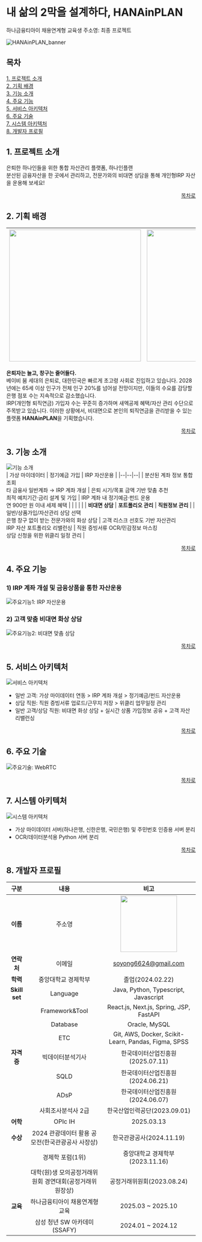 # 내 삶의 2막을 설계하다, HANAinPLAN
하나금융티아이 채용연계형 교육생 주소영: 최종 프로젝트

![HANAinPLAN_banner](/readme_images/HANAinPLAN_banner.png)  

## 목차
[1. 프로젝트 소개](#1-프로젝트-소개)  
[2. 기획 배경](#2-기획-배경)  
[3. 기능 소개](#3-기능-소개)  
[4. 주요 기능](#4-주요-기능)  
[5. 서비스 아키텍처](#5-서비스-아키텍처)  
[6. 주요 기술](#6-주요-기술)  
[7. 시스템 아키텍처](#7-시스템-아키텍처)  
[8. 개발자 프로필](#8-개발자-프로필-)



## 1. 프로젝트 소개
은퇴한 하나인들을 위한 통합 자산관리 플랫폼, 하나인플랜  
분산된 금융자산을 한 곳에서 관리하고, 전문가와의 비대면 상담을 통해 개인형IRP 자산을 운용해 보세요!

<div align="right">

[목차로](#목차)

</div>

## 2. 기획 배경

| <img src="readme_images/HANAinPLAN_기획배경1.png" width="350"/> | <img src="readme_images/HANAinPLAN_기획배경2.png" width="350"/> |
|:--:|:--:|

**은퇴자는 늘고, 창구는 줄어들다.**  
베이비 붐 세대의 은퇴로, 대한민국은 빠르게 초고령 사회로 진입하고 있습니다. 2028년에는 65세 이상 인구가 전체 인구 20%를 넘어설 전망이지만, 이들의 수요를 감당할 은행 점포 수는 지속적으로 감소했습니다.  
IRP(개인형 퇴직연금) 가입자 수는 꾸준히 증가하며 새엑공제 혜택/자산 관리 수단으로 주목받고 있습니다. 이러한 상황에서, 비대면으로 본인의 퇴직연금을 관리받을 수 있는 플랫폼 **HANAinPLAN**을 기획했습니다.

<div align="right">

[목차로](#목차)

</div>

## 3. 기능 소개
![기능 소개](/readme_images/HANAinPLAN_기능소개2.png)  
| 가상 마이데이터 | 정기예금 가입 | IRP 자산운용 |
|--|--|--|
| 분산된 계좌 정보 통합 조회<br>타 금융사 일반계좌 → IRP 계좌 개설 | 은퇴 시기/목표 금액 기반 맞춤 추천<br>최적 예치기간·금리 설계 및 가입 | IRP 계좌 내 정기예금·펀드 운용<br>연 900만 원 이내 세제 혜택 |
|  |  |  |
| **비대면 상담** | **포트폴리오 관리** | **직원정보 관리** |
| 일반/상품가입/자산관리 상담 선택<br>은행 창구 없이 받는 전문가와의 화상 상담 | 고객 리스크 선호도 기반 자산관리<br>IRP 자산 포트폴리오 리밸런싱 | 직원 증빙서류 OCR/민감정보 마스킹<br>상담 신청을 위한 위클리 일정 관리 |

<div align="right">

[목차로](#목차)

</div>

## 4. 주요 기능
### 1) IRP 계좌 개설 및 금융상품을 통한 자산운용  
![주요기능1: IRP 자산운용](/readme_images/HANAinPLAN_주요기능1.png)  
### 2) 고객 맞춤 비대면 화상 상담
![주요기능2: 비대면 맞춤 상담](/readme_images/HANAinPLAN_주요기능2.png)

<div align="right">

[목차로](#목차)

</div>


## 5. 서비스 아키텍처
![서비스 아키텍처](/readme_images/HANAinPLAN_서비스아키텍처.png)
- 일반 고객: 가상 마이데이터 연동 > IRP 계좌 개설 > 정기예금/펀드 자산운용
- 상담 직원: 직원 증빙서류 업로드/근무지 저장 > 위클리 업무일정 관리
- 일반 고객/상담 직원: 비대면 화상 상담 + 실시간 상품 가입정보 공유 + 고객 자산 리밸런싱

<div align="right">

[목차로](#목차)

</div>

## 6. 주요 기술
![주요기술: WebRTC](/readme_images/HANAinPLAN_주요기술.png)  

<div align="right">

[목차로](#목차)

</div>

## 7. 시스템 아키텍처
![시스템 아키텍처](/readme_images/HANAinPLAN_시스템아키텍처2.png)
- 가상 마이데이터 서버(하나은행, 신한은행, 국민은행) 및 주민번호 인증용 서버 분리  
- OCR/데이터분석용 Python 서버 분리

<div align="right">

[목차로](#목차)

</div>

## 8. 개발자 프로필  
|구분|내용|비고|
|:--:|:--:|:--:|
**이름**|주소영|<img src="readme_images/주소영_증명.jpg" width="150"/>|
**연락처**|이메일|soyong6624@gmail.com|
**학력**|중앙대학교 경제학부|졸업(2024.02.22)|
**Skill set**|Language|Java, Python, Typescript, Javascript
||Framework&Tool|React.js, Next.js, Spring, JSP, FastAPI|
||Database|Oracle, MySQL|
||ETC|Git, AWS, Docker, Scikit-Learn, Pandas, Figma, SPSS|
|**자격증**|빅데이터분석기사|한국데이터산업진흥원(2025.07.11)|
||SQLD|한국데이터산업진흥원(2024.06.21)|
||ADsP|한국데이터산업진흥원(2024.06.07)|
||사회조사분석사 2급|한국산업인력공단(2023.09.01)|
|**어학**|OPIc IH|2025.03.13|
|**수상**|2024 관광데이터 활용 공모전(한국관광공사 사장상)|한국관광공사(2024.11.19)|
||경제학 포럼(1위)|중앙대학교 경제학부(2023.11.16)|
||대학(원)생 모의공정거래위원회 경연대회(공정거래위원장상)|공정거래위원회(2023.08.24)|
|**교육**|하나금융티아이 채용연계형 교육|2025.03 ~ 2025.10|
||삼성 청년 SW 아카데미(SSAFY)|2024.01 ~ 2024.12|
